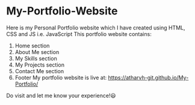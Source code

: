 # My-Portfolio-Website
Here is my Personal Portfolio website which I have created using HTML, CSS and JS i.e. JavaScript
This portfolio website contains: 
1) Home section
2) About Me section
3) My Skills section
4) My Projects section
5) Contact Me section
6) Footer
My portfolio website is live at: https://atharvh-git.github.io/My-Portfolio/

Do visit and let me know your experience!😃
